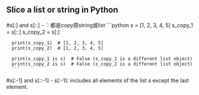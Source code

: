
## Slice a list or string in Python
#s[:] and s[::]
    - ：都是copy原string或list
      ```python
      s = [1, 2, 3, 4, 5]
      s_copy_1 = s[::]
      s_copy_2 = s[:]

      print(s_copy_1)  # [1, 2, 3, 4, 5]
      print(s_copy_2)  # [1, 2, 3, 4, 5]

      print(s_copy_1 is s)  # False (s_copy_1 is a different list object)
      print(s_copy_2 is s)  # False (s_copy_2 is a different list object)
      ```
 #s[:-1] and s[::-1]
    - s[:-1]: includes all elements of the list s except the last element.

